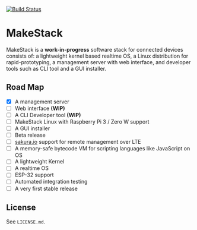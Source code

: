 [![Build Status](https://travis-ci.org/makestack/makestack.svg?branch=master)](https://travis-ci.org/makestack/makestack)

MakeStack
=========

MakeStack is a **work-in-progress** software stack for connected devices consists of: a lightweight kernel based realtime OS,
a Linux distribution for rapid-prototyping, a management server with web interface, and developer tools such as CLI
tool and a GUI installer.

Road Map
--------
- [x] A management server
- [ ] Web interface **(WIP)**
- [ ] A CLI Developer tool **(WIP)**
- [ ] MakeStack Linux with Raspberry Pi 3 / Zero W support
- [ ] A GUI installer
- [ ] Beta release
- [ ] [sakura.io](https://sakura.io) support for remote management over LTE
- [ ] A memory-safe bytecode VM for scripting languages like JavaScript on OS
- [ ] A lightweight Kernel
- [ ] A realtime OS
- [ ] ESP-32 support
- [ ] Automated integration testing
- [ ] A very first stable release

License
-------
See `LICENSE.md`.